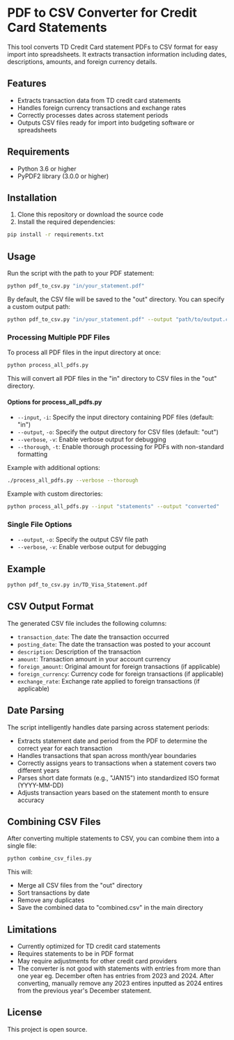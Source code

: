 # PDF to CSV Converter for Credit Card Statements

This tool converts TD Credit Card statement PDFs to CSV format for easy import into spreadsheets. It extracts transaction information including dates, descriptions, amounts, and foreign currency details.

## Features

- Extracts transaction data from TD credit card statements
- Handles foreign currency transactions and exchange rates
- Correctly processes dates across statement periods
- Outputs CSV files ready for import into budgeting software or spreadsheets

## Requirements

- Python 3.6 or higher
- PyPDF2 library (3.0.0 or higher)

## Installation

1. Clone this repository or download the source code
2. Install the required dependencies:

```bash
pip install -r requirements.txt
```

## Usage

Run the script with the path to your PDF statement:

```bash
python pdf_to_csv.py "in/your_statement.pdf"
```

By default, the CSV file will be saved to the "out" directory. You can specify a custom output path:

```bash
python pdf_to_csv.py "in/your_statement.pdf" --output "path/to/output.csv"
```

### Processing Multiple PDF Files

To process all PDF files in the input directory at once:

```bash
python process_all_pdfs.py
```

This will convert all PDF files in the "in" directory to CSV files in the "out" directory.

#### Options for process_all_pdfs.py

- `--input`, `-i`: Specify the input directory containing PDF files (default: "in")
- `--output`, `-o`: Specify the output directory for CSV files (default: "out")
- `--verbose`, `-v`: Enable verbose output for debugging
- `--thorough`, `-t`: Enable thorough processing for PDFs with non-standard formatting

Example  with additional options:

```bash
./process_all_pdfs.py --verbose --thorough
```

Example with custom directories:

```bash
python process_all_pdfs.py --input "statements" --output "converted"
```

### Single File Options

- `--output`, `-o`: Specify the output CSV file path
- `--verbose`, `-v`: Enable verbose output for debugging

## Example

```bash
python pdf_to_csv.py in/TD_Visa_Statement.pdf
```

## CSV Output Format

The generated CSV file includes the following columns:

- `transaction_date`: The date the transaction occurred
- `posting_date`: The date the transaction was posted to your account
- `description`: Description of the transaction
- `amount`: Transaction amount in your account currency
- `foreign_amount`: Original amount for foreign transactions (if applicable)
- `foreign_currency`: Currency code for foreign transactions (if applicable)
- `exchange_rate`: Exchange rate applied to foreign transactions (if applicable)

## Date Parsing

The script intelligently handles date parsing across statement periods:

- Extracts statement date and period from the PDF to determine the correct year for each transaction
- Handles transactions that span across month/year boundaries
- Correctly assigns years to transactions when a statement covers two different years
- Parses short date formats (e.g., "JAN15") into standardized ISO format (YYYY-MM-DD)
- Adjusts transaction years based on the statement month to ensure accuracy

## Combining CSV Files

After converting multiple statements to CSV, you can combine them into a single file:

```bash
python combine_csv_files.py
```

This will:
- Merge all CSV files from the "out" directory
- Sort transactions by date
- Remove any duplicates
- Save the combined data to "combined.csv" in the main directory

## Limitations

- Currently optimized for TD credit card statements
- Requires statements to be in PDF format
- May require adjustments for other credit card providers
- The converter is not good with statements with entries from more than one year eg. December often has entries from 2023 and 2024. After converting, manually remove any 2023 entires inputted as 2024 entires from the previous year's December statement.

## License

This project is open source. 
